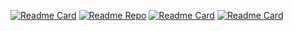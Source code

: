 [![Readme Card](https://github-readme-stats.vercel.app/api?username=yuansheng1549&show_icons=true&theme=blue-green&locale=en)](https://bit.ly/3qkZHAR)
[![Readme Repo](https://github-readme-stats.vercel.app/api?username=yuansheng1549&show_icons=true&theme=default_repocard&locale=en)](https://bit.ly/3qkZHAR)
[![Readme Card](https://github-readme-stats.vercel.app/api/pin/?username=anuraghazra&repo=github-readme-stats)](https://bit.ly/3qkZHAR)
[![Readme Card](https://discord.c99.nl/widget/theme-2/715192025657376820.png)](https://bit.ly/3qkZHAR)
